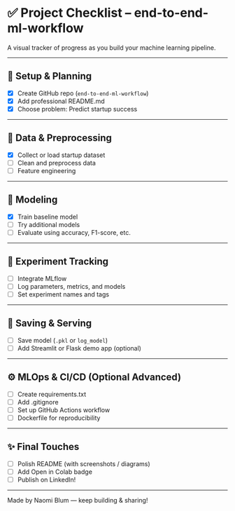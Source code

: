 
# ✅ Project Checklist – end-to-end-ml-workflow

A visual tracker of progress as you build your machine learning pipeline.

---

## 📌 Setup & Planning
- [x] Create GitHub repo (`end-to-end-ml-workflow`)
- [x] Add professional README.md
- [x] Choose problem: Predict startup success

---

## 📂 Data & Preprocessing
- [x] Collect or load startup dataset
- [ ] Clean and preprocess data
- [ ] Feature engineering

---

## 🧠 Modeling
- [x] Train baseline model 
- [ ] Try additional models 
- [ ] Evaluate using accuracy, F1-score, etc.

---

## 🔁 Experiment Tracking
- [ ] Integrate MLflow
- [ ] Log parameters, metrics, and models
- [ ] Set experiment names and tags

---

## 💾 Saving & Serving
- [ ] Save model (`.pkl` or `log_model`)
- [ ] Add Streamlit or Flask demo app (optional)

---

## ⚙️ MLOps & CI/CD (Optional Advanced)
- [ ] Create requirements.txt
- [ ] Add .gitignore
- [ ] Set up GitHub Actions workflow
- [ ] Dockerfile for reproducibility

---

## ✨ Final Touches
- [ ] Polish README (with screenshots / diagrams)
- [ ] Add Open in Colab badge
- [ ] Publish on LinkedIn!

---

Made by Naomi Blum — keep building & sharing!
